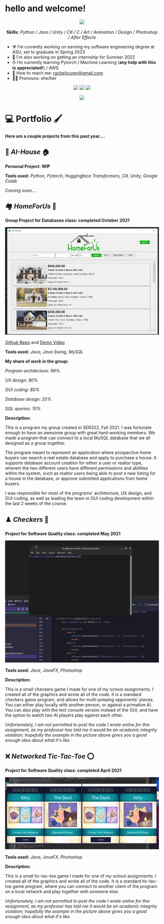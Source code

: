 # hello and welcome!

<p align="center"> <img src="banner.png" /> </p>

<p align="center"> <b>Skills:</b> <i>Python / Java / Unity / C# / C / Art / Animation / Design / Photoshop / After Effects</i> </p>

- ⚒️ I’m currently working on earning my software engineering degree at ASU, set to graduate in Spring 2023
- 🤞 I'm also working on getting an internship for Summer 2022 
- 🤓 I’m currently learning Pytorch / Machine Learning (**any help with this is appreciated!**) / AWS 
- 💌 How to reach me: racheljcorey@gmail.com 
- 🕵️‍♀️ Pronouns: she/her 

<p align="center" width="100%">
    <a href="https://www.linkedin.com/in/racheljcorey/"><img src="https://cdn.jsdelivr.net/npm/simple-icons@3.0.1/icons/linkedin.svg" width="5%" /></a> 
    <a href="http://kirrys.tumblr.com"><img src="https://cdn.jsdelivr.net/npm/simple-icons@3.0.1/icons/tumblr.svg" width="5%" /></a>
    <a href="https://www.artstation.com/racheljcorey"><img src="https://cdn.jsdelivr.net/npm/simple-icons@3.0.1/icons/artstation.svg" width="5%" /></a>
</p>

<p align="center"> <img src="https://gpvc.arturio.dev/rachelcorey" /> </p>

# 💻 Portfolio 🖌️
#### Here are a couple projects from this past year....


## 🤖 ***AI-House*** 🏠

**Personal Project: WIP**

**Tools used:**
*Python, Pytorch, Huggingface Transformers, C#, Unity, Google Colab*

*Coming soon....*

## 🏘️ ***HomeForUs*** 🔎

**Group Project for Databases class: completed October 2021**

<p align="center"> <img src="home4us.gif"/> </p>

[Github Repo](https://github.com/javallej/Homeforus) and [Demo Video](https://www.youtube.com/watch?v=vEO3KilV9o4)

**Tools used:**
*Java, Java Swing, MySQL*

**My share of work in the group:**

*Program architecture: 98%*

*UX design: 90%*

*GUI coding: 80%*

*Database design: 20%*

*SQL queries: 10%*

**Description:**

This is a program my group created in SER322, Fall 2021. I was fortunate enough to have an awesome group with great hard-working members. We made a program that can connect to a local MySQL database that we all designed as a group together. 

The program meant to represent an application where prospective home buyers can search a real estate database and apply to purchase a house. It supports database account creation for either a user or realtor type, wherein the two different users have different permissions and abilities within the system, such as realtor users being able to post a new listing for a house in the database, or approve submitted applications from home buyers.

I was responsible for most of the programs' architecture, UX design, and GUI coding, as well as leading the team in GUI coding development within the last 2 weeks of the course. 


## ♟️ ***Checkers*** 🎲

**Project for Software Quality class: completed May 2021**

<p align="center"> <img src="checkers2.gif"/> </p>

**Tools used:**
*Java, JavaFX, Photoshop*

**Description:**

This is a small checkers game I made for one of my school assignments. I created all of the graphics and wrote all of the code. It is a standard checkers game program, and allows for multi-jumping opponents' pieces. You can either play locally with another person, or against a primative AI. You can also play with the text console version instead of the GUI, and have the option to watch two AI players play against each other.

*Unfortunately, I am not permitted to post the code I wrote online for this assignment, as my professor has told me it would be an academic integrity violation; hopefully the example in the picture above gives you a good enough idea about what it's like.*

## ❌ ***Networked Tic-Tac-Toe*** ⭕

**Project for Software Quality class: completed April 2021**

<p align="center"> <img src="tictactoe.gif"/> </p>


**Tools used:**
*Java, JavaFX, Photoshop*

**Description:**

This is a small tic-tac-toe game I made for one of my school assignments. I created all of the graphics and wrote all of the code. It is a standard tic-tac-toe game program, where you can connect to another client of the program on a local network and play together with someone else.

*Unfortunately, I am not permitted to post the code I wrote online for this assignment, as my professor has told me it would be an academic integrity violation; hopefully the example in the picture above gives you a good enough idea about what it's like.*
